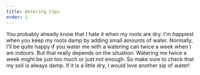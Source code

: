 ```yaml
---
title: Watering tips
order: 1
---
```


You probably already know that I hate it when my roots are dry. I'm happiest when you keep my roots damp by adding small amounts of water. Normally, I'll be quite happy if you water me with a watering can twice a week when I am indoors. But that really depends on the situation. Watering me twice a week might be just too much or just not enough. So make sure to check that my soil is always damp. If it is a little dry, I would love another sip of water\!
